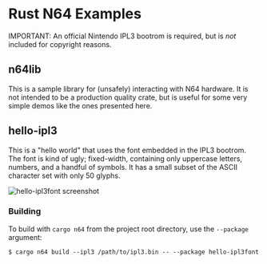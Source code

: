 # Rust N64 Examples

IMPORTANT: An official Nintendo IPL3 bootrom is required, but is *not* included for copyright reasons.


## n64lib

This is a sample library for (unsafely) interacting with N64 hardware. It is not intended to be a production quality crate, but is useful for some very simple demos like the ones presented here.


## hello-ipl3

This is a "hello world" that uses the font embedded in the IPL3 bootrom. The font is kind of ugly; fixed-width, containing only uppercase letters, numbers, and a handful of symbols. It has a small subset of the ASCII character set with only 50 glyphs.

![hello-ipl3font screenshot](images/hello-ipl3font.png)


### Building

To build with `cargo n64` from the project root directory, use the `--package` argument:

```
$ cargo n64 build --ipl3 /path/to/ipl3.bin -- --package hello-ipl3font
```
